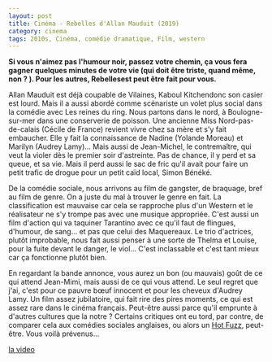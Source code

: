 ```yaml
---
layout: post
title: Cinéma - Rebelles d'Allan Mauduit (2019)
category: cinema
tags: 2010s, Cinéma, comédie dramatique, Film, western
---
```

**Si vous n'aimez pas l'humour noir, passez votre chemin, ça vous fera gagner quelques minutes de votre vie (qui doit être triste, quand même, non ? ). Pour les autres, Rebellesest peut être fait pour vous.**

Allan Mauduit est déjà coupable de Vilaines, Kaboul Kitchendonc son casier est lourd. Mais il a aussi abordé comme scénariste un volet plus social dans la comédie avec Les reines du ring. Nous partons dans le nord, à Boulogne-sur-mer dans une conserverie de poisson. Une ancienne Miss Nord-pas-de-calais (Cécile de France) revient vivre chez sa mère et s'y fait embaucher. Elle y fait la connaissance de Nadine (Yolande Moreau) et Marilyn (Audrey Lamy)... Mais aussi de Jean-Michel, le contremaître, qui veut la violer dès le premier soir d'astreinte. Pas de chance, il y perd et sa queue, et sa vie. Mais il perd aussi le sac de fric qu'il avait pour faire un petit trafic de drogue pour un petit caïd local, Simon Bénéké.

De la comédie sociale, nous arrivons au film de gangster, de braquage, bref au film de genre. On a juste du mal à trouver le genre en fait. La classification est mauvaise car cela se rapproche plus d'un Western et le réalisateur ne s'y trompe pas avec une musique appropriée. C'est aussi un film d'action qui va taquiner Tarantino avec ce qu'il faut de flingues, d'humour, de sang... et pas que celui des Maquereaux. Le trio d'actrices, plutôt improbable, nous fait aussi penser à une sorte de Thelma et Louise, pour la fuite devant le danger, le viol... C'est inclassable et c'est tant mieux car ça fonctionne plutôt bien. 

En regardant la bande annonce, vous aurez un bon (ou mauvais) goût de ce qui attend Jean-Mimi, mais aussi de ce qui vous attend. Le seul regret que j'ai, c'est pour ce pauvre bœuf innocent et pour les cheveux d'Audrey Lamy.  Un film assez jubilatoire, qui fait rire des pires moments, ce qui est assez rare dans le cinéma français. Peut-être aussi parce qu'il emprunte à d'autres cultures que la notre ? Certains critiques ont eu tord, par contre, de comparer cela aux comédies sociales anglaises, ou alors un <a href="https://fr.wikipedia.org/wiki/Hot_Fuzz">Hot Fuzz</a>, peut-être. Vous voilà prévenus...

[la video](https://www.youtube.com/watch?v=yT4vXIDLzC4)
